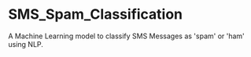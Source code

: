 # SMS_Spam_Classification
A Machine Learning model to classify SMS Messages as 'spam' or 'ham' using NLP.
